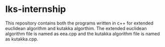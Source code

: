 # Iks-internship

This repository contains both the programs written in c++ for extended euclidean algorithm and kutakka algorthim. The extended euclidean algorithm file is named as eea.cpp and the kutakka algorithm file is named as kutakka.cpp.
